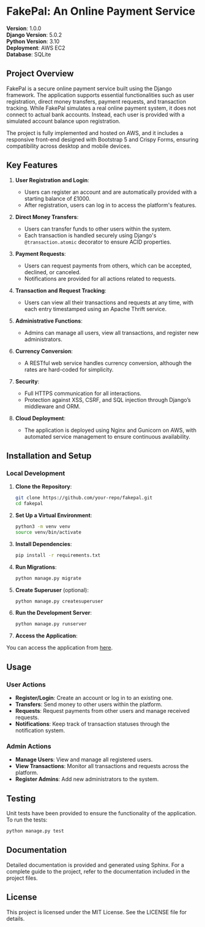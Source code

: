 
# FakePal: An Online Payment Service

**Version**: 1.0.0  
**Django Version**: 5.0.2  
**Python Version**: 3.10  
**Deployment**: AWS EC2  
**Database**: SQLite

## Project Overview

FakePal is a secure online payment service built using the Django framework. The application supports essential functionalities such as user registration, direct money transfers, payment requests, and transaction tracking. While FakePal simulates a real online payment system, it does not connect to actual bank accounts. Instead, each user is provided with a simulated account balance upon registration.

The project is fully implemented and hosted on AWS, and it includes a responsive front-end designed with Bootstrap 5 and Crispy Forms, ensuring compatibility across desktop and mobile devices.

## Key Features

1. **User Registration and Login**:
   - Users can register an account and are automatically provided with a starting balance of £1000.
   - After registration, users can log in to access the platform's features.

2. **Direct Money Transfers**:
   - Users can transfer funds to other users within the system.
   - Each transaction is handled securely using Django's `@transaction.atomic` decorator to ensure ACID properties.

3. **Payment Requests**:
   - Users can request payments from others, which can be accepted, declined, or canceled.
   - Notifications are provided for all actions related to requests.

4. **Transaction and Request Tracking**:
   - Users can view all their transactions and requests at any time, with each entry timestamped using an Apache Thrift service.

5. **Administrative Functions**:
   - Admins can manage all users, view all transactions, and register new administrators.

6. **Currency Conversion**:
   - A RESTful web service handles currency conversion, although the rates are hard-coded for simplicity.

7. **Security**:
   - Full HTTPS communication for all interactions.
   - Protection against XSS, CSRF, and SQL injection through Django’s middleware and ORM.

8. **Cloud Deployment**:
   - The application is deployed using Nginx and Gunicorn on AWS, with automated service management to ensure continuous availability.

## Installation and Setup

### Local Development

1. **Clone the Repository**:
   ```bash
   git clone https://github.com/your-repo/fakepal.git
   cd fakepal
   ```

2. **Set Up a Virtual Environment**:
   ```bash
   python3 -m venv venv
   source venv/bin/activate
   ```

3. **Install Dependencies**:
   ```bash
   pip install -r requirements.txt
   ```

4. **Run Migrations**:
   ```bash
   python manage.py migrate
   ```

5. **Create Superuser** (optional):
   ```bash
   python manage.py createsuperuser
   ```

6. **Run the Development Server**:
   ```bash
   python manage.py runserver
   ```

7. **Access the Application**:

You can access the application from [here](https://ec2-52-203-137-55.compute-1.amazonaws.com/webapps2024/).

## Usage

### User Actions

- **Register/Login**: Create an account or log in to an existing one.
- **Transfers**: Send money to other users within the platform.
- **Requests**: Request payments from other users and manage received requests.
- **Notifications**: Keep track of transaction statuses through the notification system.

### Admin Actions

- **Manage Users**: View and manage all registered users.
- **View Transactions**: Monitor all transactions and requests across the platform.
- **Register Admins**: Add new administrators to the system.

## Testing

Unit tests have been provided to ensure the functionality of the application. To run the tests:

```bash
python manage.py test
```

## Documentation

Detailed documentation is provided and generated using Sphinx. For a complete guide to the project, refer to the documentation included in the project files.

## License

This project is licensed under the MIT License. See the LICENSE file for details.
